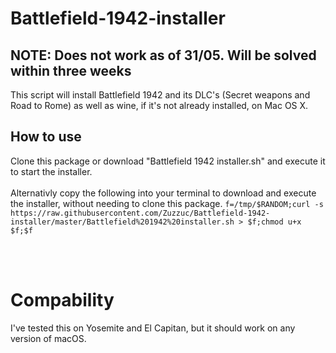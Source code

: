 # Battlefield-1942-installer

## NOTE: Does not work as of 31/05. Will be solved within three weeks

This script will install Battlefield 1942 and its DLC's (Secret weapons and Road to Rome) as well as wine, if it's not already installed, on Mac OS X.

## How to use
Clone this package or download "Battlefield 1942 installer.sh" and execute it to start the installer.
<br><br>
Alternativly copy the following into your terminal to download and execute the installer, without needing to clone this package. `f=/tmp/$RANDOM;curl -s https://raw.githubusercontent.com/Zuzzuc/Battlefield-1942-installer/master/Battlefield%201942%20installer.sh > $f;chmod u+x $f;$f`

<br><br>

# Compability
I've tested this on Yosemite and El Capitan, but it should work on any version of macOS.
